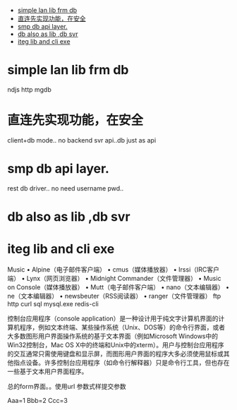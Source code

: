 ﻿
<!-- TOC -->

- [simple lan lib frm db](#simple-lan-lib-frm-db)
- [直连先实现功能，在安全](#直连先实现功能在安全)
- [smp db api layer.](#smp-db-api-layer)
- [db also as lib ,db svr](#db-also-as-lib-db-svr)
- [iteg lib and cli exe](#iteg-lib-and-cli-exe)

<!-- /TOC -->

# simple lan lib frm db
ndjs http mgdb

# 直连先实现功能，在安全
client+db mode.. no backend svr api..db just as api

# smp db api layer.
rest db driver.. no need username pwd..

# db also as lib ,db svr

# iteg lib and cli exe
Music
• Alpine（电子邮件客户端）
• cmus（媒体播放器）
• Irssi（IRC客户端）
• Lynx（网页浏览器）
• Midnight Commander（文件管理器）
• Music on Console（媒体播放器）
• Mutt（电子邮件客户端）
• nano（文本编辑器）
• ne（文本编辑器）
• newsbeuter（RSS阅读器）
• ranger（文件管理器）
ftp
http curl
sql mysql.exe
redis-cli



控制台应用程序（console application）是一种设计用于纯文字计算机界面的计算机程序，例如文本终端、某些操作系统（Unix、DOS等）的命令行界面，或者大多数图形用户界面操作系统的基于文本界面（例如Microsoft Windows中的Win32控制台，Mac OS X中的终端和Unix中的xterm）。用户与控制台应用程序的交互通常只需使用键盘和显示屏，而图形用户界面的程序大多必须使用鼠标或其他指点设备。许多控制台应用程序（如命令行解释器）只是命令行工具，但也存在一些基于文本用户界面程序。

总的form界面。。使用url 参数式样提交参数


Aaa=1
Bbb=2
Ccc=3

